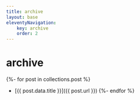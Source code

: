 ```yaml
---
title: archive
layout: base
eleventyNavigation:
    key: archive
    order: 2
---
```


# archive

{%- for post in collections.post %}
* [{{ post.data.title }}]({{ post.url }})
{%- endfor %}